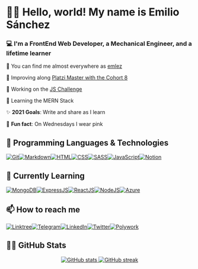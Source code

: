 # 👋🏼 Hello, world! My name is Emilio Sánchez

### 💻 I'm a FrontEnd Web Developer, a Mechanical Engineer, and a lifetime learner

🔗 You can find me almost everywhere as [emlez][linktree]

💚 Improving along [Platzi Master with the Cohort 8][platzi]

💛 Working on the [JS Challenge][js-challenge]

🔰 Learning the MERN Stack

✨ **2021 Goals**: Write and share as I learn

👚 **Fun fact**: On Wednesdays I wear pink

## 👾 Programming Languages & Technologies

[![Git](https://img.shields.io/badge/Git-F05032?style=for-the-badge&logo=git&logoColor=white)](https://platzi.com/p/emlez/curso/1557-git-github/diploma/detalle/)[![Markdown](https://img.shields.io/badge/Markdown-000000?style=for-the-badge&logo=markdown&logoColor=white)](https://platzi.com/p/emlez/curso/1050-programacion-basica/diploma/detalle/)[![HTML](https://img.shields.io/badge/HTML5-E34F26?style=for-the-badge&logo=html5&logoColor=white)](https://platzi.com/p/emlez/curso/2008-html-css/diploma/detalle/)[![CSS](https://img.shields.io/badge/CSS3-1572B6?style=for-the-badge&logo=css3&logoColor=white)](https://platzi.com/p/emlez/curso/1640-frontend-developer-2019/diploma/detalle/)[![SASS](https://img.shields.io/badge/Sass-CC6699?style=for-the-badge&logo=sass&logoColor=white)](https://platzi.com/p/emlez/curso/1758-html-practico/diploma/detalle/)[![JavaScript](https://img.shields.io/badge/JavaScript-323330?style=for-the-badge&logo=javascript&logoColor=F7DF1E)](https://platzi.com/p/emlez/curso/2503-jschallenge-fase1/diploma/detalle/)[![Notion](https://img.shields.io/badge/Notion-000000?style=for-the-badge&logo=notion&logoColor=white)](https://platzi.com/p/emlez/curso/2226-notion/diploma/detalle/)

## 🚀 Currently Learning

[![MongoDB](https://img.shields.io/badge/MongoDB-white?style=for-the-badge&logo=mongodb&logoColor=4EA94B)](https://github.com/emlez)[![ExpressJS](https://img.shields.io/badge/Express.js-000000?style=for-the-badge&logo=express&logoColor=white)](https://github.com/emlez)[![ReactJS](https://img.shields.io/badge/React-20232A?style=for-the-badge&logo=react&logoColor=61DAFB)](https://github.com/emlez)[![NodeJS](https://img.shields.io/badge/Node.js-339933?style=for-the-badge&logo=nodedotjs&logoColor=white)](https://github.com/emlez)[![Azure](https://img.shields.io/badge/microsoft%20azure-0089D6?style=for-the-badge&logo=microsoft-azure&logoColor=white)](https://github.com/emlez)

## 📫 How to reach me

[![Linktree](https://img.shields.io/badge/linktree-39E09B?style=for-the-badge&logo=linktree&logoColor=white)](https://linktr.ee/emlezdev/)[![Telegram](https://img.shields.io/badge/Telegram-2CA5E0?style=for-the-badge&logo=telegram&logoColor=white)](https://t.me/emlezdev/)[![LinkedIn](https://img.shields.io/badge/LinkedIn-0077B5?style=for-the-badge&logo=linkedin&logoColor=white)](https://www.linkedin.com/in/emlez/)[![Twitter](https://img.shields.io/badge/Twitter-1DA1F2?style=for-the-badge&logo=twitter&logoColor=white)](https://twitter.com/emlezdev/)[![Polywork](https://img.shields.io/badge/polywork-543DE0?style=for-the-badge&logo=polywork&logoColor=white)](https://www.polywork.com/emlez/)

## 🐙🐱 GitHub Stats

<p align="center">
<a href="https://github.com/emlez?tab=repositories">
  <img src="https://github-readme-stats-emlez.vercel.app/api?username=emlez&hide=issues&show_icons=true&theme=tokyonight" alt="GitHub stats" />
  <img src="https://github-readme-streak-stats.herokuapp.com/?user=emlez&theme=tokyonight" alt="GitHub streak" />
</a>
</p>

[js-challenge]: https://platzi.com/p/emlez/curso/2503-jschallenge-fase1/diploma/detalle/
[linkedin]: https://www.linkedin.com/in/emlez/
[linktree]: https://linktr.ee/emlezdev/
[platzi]: https://platzi.com/p/emlez/
[polywork]: https://www.polywork.com/emlez/
[telegram]: https://t.me/emlezdev/
[twitter]: https://twitter.com/emlezdev/
